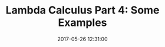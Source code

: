---
layout: post
title: "Lambda Calculus Part 4: Some Examples"
date:   2017-05-26 12:31:00
categories: jekyll update
---